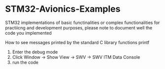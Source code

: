# STM32-Avionics-Examples
STM32 implementations of basic functinalities or complex functionalities for practiicng and development purposes, please note to document well the code you implemented

How to see messages printed by the standard C library functions printf
  1. Enter the debug mode
  2. Click Window -> Show View -> SWV -> SWV ITM Data Console
  3. run the code
